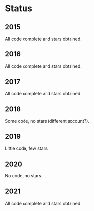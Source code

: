 # Status

## 2015

All code complete and stars obtained.

## 2016

All code complete and stars obtained.

## 2017

All code complete and stars obtained.

## 2018

Some code, no stars (different account?).

## 2019

Little code, few stars.

## 2020

No code, no stars.

## 2021

All code complete and stars obtained.
